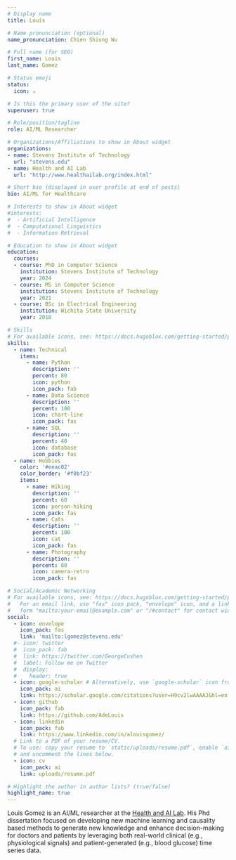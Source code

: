 ```yaml
---
# Display name
title: Louis

# Name pronunciation (optional)
name_pronunciation: Chien Shiung Wu

# Full name (for SEO)
first_name: Louis
last_name: Gomez

# Status emoji
status:
  icon: ☕️

# Is this the primary user of the site?
superuser: true

# Role/position/tagline
role: AI/ML Researcher

# Organizations/Affiliations to show in About widget
organizations:
- name: Stevens Institute of Technology
  url: "stevens.edu"
- name: Health and AI Lab
  url: "http://www.healthailab.org/index.html"

# Short bio (displayed in user profile at end of posts)
bio: AI/ML for Healthcare

# Interests to show in About widget
#interests:
#  - Artificial Intelligence
#  - Computational Linguistics
#  - Information Retrieval

# Education to show in About widget
education:
  courses:
  - course: PhD in Computer Science
    institution: Stevens Institute of Technology
    year: 2024
  - course: MS in Computer Science
    institution: Stevens Institute of Technology
    year: 2021
  - course: BSc in Electrical Engineering
    institution: Wichita State University
    year: 2018

# Skills
# For available icons, see: https://docs.hugoblox.com/getting-started/page-builder/#icons
skills:
  - name: Technical
    items:
      - name: Python
        description: ''
        percent: 80
        icon: python
        icon_pack: fab
      - name: Data Science
        description: ''
        percent: 100
        icon: chart-line
        icon_pack: fas
      - name: SQL
        description: ''
        percent: 40
        icon: database
        icon_pack: fas
  - name: Hobbies
    color: '#eeac02'
    color_border: '#f0bf23'
    items:
      - name: Hiking
        description: ''
        percent: 60
        icon: person-hiking
        icon_pack: fas
      - name: Cats
        description: ''
        percent: 100
        icon: cat
        icon_pack: fas
      - name: Photography
        description: ''
        percent: 80
        icon: camera-retro
        icon_pack: fas

# Social/Academic Networking
# For available icons, see: https://docs.hugoblox.com/getting-started/page-builder/#icons
#   For an email link, use "fas" icon pack, "envelope" icon, and a link in the
#   form "mailto:your-email@example.com" or "/#contact" for contact widget.
social:
  - icon: envelope
    icon_pack: fas
    link: 'mailto:lgomez@stevens.edu'
  #- icon: twitter
  #  icon_pack: fab
  #  link: https://twitter.com/GeorgeCushen
  #  label: Follow me on Twitter
  #  display:
  #    header: true
  - icon: google-scholar # Alternatively, use `google-scholar` icon from `ai` icon pack
    icon_pack: ai
    link: https://scholar.google.com/citations?user=H9cv2lwAAAAJ&hl=en
  - icon: github
    icon_pack: fab
    link: https://github.com/AdeLouis
  - icon: linkedin
    icon_pack: fab
    link: https://www.linkedin.com/in/alouisgomez/
  # Link to a PDF of your resume/CV.
  # To use: copy your resume to `static/uploads/resume.pdf`, enable `ai` icons in `params.yaml`,
  # and uncomment the lines below.
  - icon: cv
    icon_pack: ai
    link: uploads/resume.pdf

# Highlight the author in author lists? (true/false)
highlight_name: true
---
```


Louis Gomez is an AI/ML researcher at the [Health and AI Lab](http://www.healthailab.org/index.html). His Phd dissertation focused on developing new machine learning and causality based methods to generate new knowledge and enhance decision-making for doctors and patients by leveraging both real-world clinical (e.g., physiological signals) and patient-generated (e.g., blood glucose) time series data.
